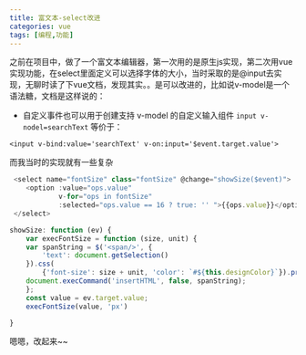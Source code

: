 ```yaml
---
title: 富文本-select改进
categories: vue
tags: [编程,功能]
---
```

之前在项目中，做了一个富文本编辑器，第一次用的是原生js实现，第二次用vue实现功能，在select里面定义可以选择字体的大小，当时采取的是@input去实现，无聊时读了下vue文档，发现其实。。是可以改进的，比如说v-model是一个语法糖，文档是这样说的：
- 自定义事件也可以用于创建支持 v-model 的自定义输入组件
`input v-nodel=searchText`
等价于：
```
<input v-bind:value='searchText' v-on:input='$event.target.value'>
```
而我当时的实现就有一些复杂
```javascript
 <select name="fontSize" class="fontSize" @change="showSize($event)">
    <option :value="ops.value"
            v-for="ops in fontSize"
            :selected="ops.value == 16 ? true: '' ">{{ops.value}}</option>
 </select>

showSize: function (ev) {
    var execFontSize = function (size, unit) {
    var spanString = $('<span/>', {
        'text': document.getSelection()
    }).css(
        {'font-size': size + unit, 'color': `#${this.designColor}`}).prop('outerHTML');
    document.execCommand('insertHTML', false, spanString);
    };
    const value = ev.target.value;
    execFontSize(value, 'px')

}
```
嗯嗯，改起来~~